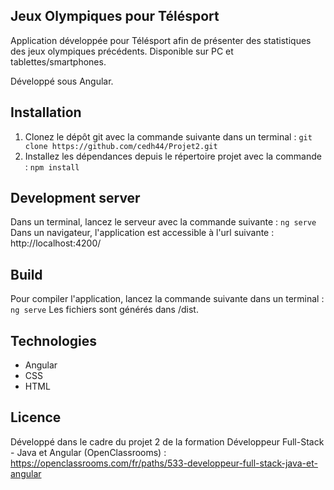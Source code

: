 ## Jeux Olympiques pour Télésport

Application développée pour Télésport afin de présenter des statistiques des jeux olympiques précédents.
Disponible sur PC et tablettes/smartphones.

Développé sous Angular. 

## Installation

1. Clonez le dépôt git avec la commande suivante dans un terminal : `git clone https://github.com/cedh44/Projet2.git`
2. Installez les dépendances depuis le répertoire projet avec la commande : `npm install`

## Development server

Dans un terminal, lancez le serveur avec la commande suivante : `ng serve`
Dans un navigateur, l'application est accessible à l'url suivante : http://localhost:4200/

## Build

Pour compiler l'application, lancez la commande suivante dans un terminal : `ng serve`
Les fichiers sont générés dans /dist.

## Technologies
- Angular
- CSS
- HTML

## Licence

Développé dans le cadre du projet 2 de la formation Développeur Full-Stack - Java et Angular (OpenClassrooms) : https://openclassrooms.com/fr/paths/533-developpeur-full-stack-java-et-angular
